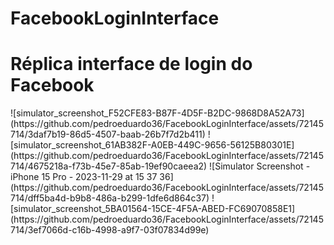 # FacebookLoginInterface
<h1>Réplica interface de login do Facebook</h1>
![simulator_screenshot_F52CFE83-B87F-4D5F-B2DC-9868D8A52A73](https://github.com/pedroeduardo36/FacebookLoginInterface/assets/72145714/3daf7b19-86d5-4507-baab-26b7f7d2b411)
![simulator_screenshot_61AB382F-A0EB-449C-9656-56125B80301E](https://github.com/pedroeduardo36/FacebookLoginInterface/assets/72145714/4675218a-f73b-45e7-85ab-19ef90caeea2)
![Simulator Screenshot - iPhone 15 Pro - 2023-11-29 at 15 37 36](https://github.com/pedroeduardo36/FacebookLoginInterface/assets/72145714/dff5ba4d-b9b8-486a-b299-1dfe6d864c37)
![simulator_screenshot_5BA01564-15CE-4F5A-ABED-FC69070858E1](https://github.com/pedroeduardo36/FacebookLoginInterface/assets/72145714/3ef7066d-c16b-4998-a9f7-03f07834d99e)
